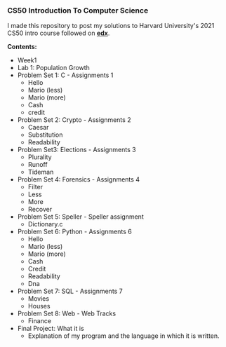 ### CS50 Introduction To Computer Science

I made this repository to post my solutions to Harvard University's 2021 CS50 intro course followed on [**edx**](https://www.edx.org/course/introduction-computer-science-harvardx-cs50x).

**Contents:**
* Week1
 * Lab 1: Population Growth
 * Problem Set 1: C - Assignments 1
   * Hello
   * Mario (less)
   * Mario (more)
   * Cash
   * credit
 * Problem Set 2: Crypto - Assignments 2
   * Caesar
   * Substitution
   * Readability
 * Problem Set3: Elections - Assignments 3
   * Plurality
   * Runoff
   * Tideman
 * Problem Set 4: Forensics - Assignments 4
   * Filter
   * Less
   * More
   * Recover
 * Problem Set 5: Speller - Speller assignment
   * Dictionary.c
 * Problem Set 6: Python - Assignments 6
   * Hello
   * Mario (less)
   * Mario (more)
   * Cash
   * Credit
   * Readability
   * Dna
 * Problem Set 7: SQL - Assignments 7
   * Movies
   * Houses
 * Problem Set 8: Web - Web Tracks
   * Finance
 * Final Project: What it is
   * Explanation of my program and the language in which it is written.
